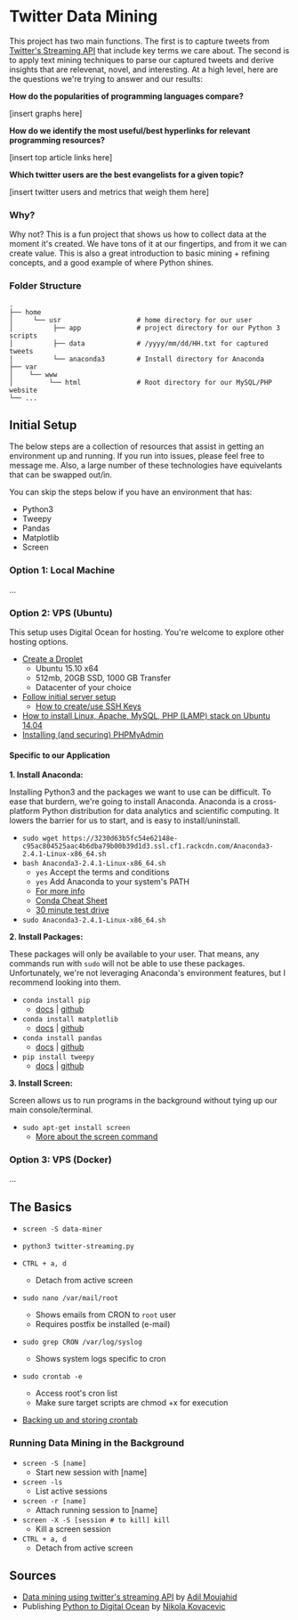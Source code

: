 # Twitter Data Mining

This project has two main functions. The first is to capture tweets from [Twitter's Streaming API](https://dev.twitter.com/streaming/overview) that include key terms we care about. The second is to apply text mining techniques to parse our captured tweets and derive insights that are relevenat, novel, and interesting. At a high level, here are the questions we're trying to answer and our results:

**How do the popularities of programming languages compare?**

[insert graphs here]

**How do we identify the most useful/best hyperlinks for relevant programming resources?**

[insert top article links here]

**Which twitter users are the best evangelists for a given topic?**

[insert twitter users and metrics that weigh them here]


### Why?

Why not? This is a fun project that shows us how to collect data at the moment it's created. We have tons of it at our fingertips, and from it we can create value. This is also a great introduction to basic mining + refining concepts, and a good example of where Python shines.


### Folder Structure

    .
    ├── home
    │     └── usr 					# home directory for our user
	│		   ├── app 				# project directory for our Python 3 scripts
	│		   ├── data 			# /yyyy/mm/dd/HH.txt for captured tweets
	│		   └── anaconda3		# Install directory for Anaconda
    ├── var
    │	 └── www
    │   	  └── html         		# Root directory for our MySQL/PHP website
    └── ...



## Initial Setup

The below steps are a collection of resources that assist in getting an environment up and running. If you run into issues, please feel free to message me. Also, a large number of these technologies have equivelants that can be swapped out/in.

You can skip the steps below if you have an environment that has:

- Python3
- Tweepy
- Pandas
- Matplotlib
- Screen


### Option 1: Local Machine

...


### Option 2: VPS (Ubuntu)

This setup uses Digital Ocean for hosting. You're welcome to explore other hosting options.

- [Create a Droplet](https://cloud.digitalocean.com/droplets/new)
	- Ubuntu 15.10 x64
	- 512mb, 20GB SSD, 1000 GB Transfer
	- Datacenter of your choice
- [Follow initial server setup](https://www.digitalocean.com/community/tutorials/initial-server-setup-with-ubuntu-14-04)
	- [How to create/use SSH Keys](https://www.digitalocean.com/community/tutorials/how-to-use-ssh-keys-with-putty-on-digitalocean-droplets-windows-users)
- [How to install Linux, Apache, MySQL, PHP (LAMP) stack on Ubuntu 14.04](https://www.digitalocean.com/community/tutorials/how-to-install-linux-apache-mysql-php-lamp-stack-on-ubuntu-14-04)
- [Installing (and securing) PHPMyAdmin](https://www.digitalocean.com/community/tutorials/how-to-install-and-secure-phpmyadmin-on-ubuntu-12-04)


#### Specific to our Application

**1. Install Anaconda:**

Installing Python3 and the packages we want to use can be difficult. To ease that burdern, we're going to install Anaconda. Anaconda is a cross-platform Python distribution for data analytics and scientific computing. It lowers the barrier for us to start, and is easy to install/uninstall.

- `sudo wget https://3230d63b5fc54e62148e-c95ac804525aac4b6dba79b00b39d1d3.ssl.cf1.rackcdn.com/Anaconda3-2.4.1-Linux-x86_64.sh`
- `bash Anaconda3-2.4.1-Linux-x86_64.sh`
	- `yes` Accept the terms and conditions
	- `yes` Add Anaconda to your system's PATH
	- [For more info](http://conda.pydata.org/docs/install/full.html)
	- [Conda Cheat Sheet](http://conda.pydata.org/docs/_downloads/conda-cheatsheet.pdf)
	- [30 minute test drive](http://conda.pydata.org/docs/test-drive.html)
- `sudo Anaconda3-2.4.1-Linux-x86_64.sh`

**2. Install Packages:**

These packages will only be available to your user. That means, any commands run with `sudo` will not be able to use these packages. Unfortunately, we're not leveraging Anaconda's environment features, but I recommend looking into them.

- `conda install pip`
	- [docs](https://pip.pypa.io/en/stable/) | [github](https://github.com/pypa/pip)
- `conda install matplotlib`
	- [docs](http://matplotlib.org/contents.html) | [github](https://github.com/matplotlib/matplotlib)
- `conda install pandas`
	- [docs](http://pandas.pydata.org/pandas-docs/stable/) | [github](https://github.com/pydata/pandas)
- `pip install tweepy`
	- [docs](http://tweepy.readthedocs.org/en/v3.5.0/getting_started.html) | [github](https://github.com/tweepy/tweepy)


**3. Install Screen:**

Screen allows us to run programs in the background without tying up our main console/terminal.

- `sudo apt-get install screen`
	- [More about the screen command](http://www.tecmint.com/screen-command-examples-to-manage-linux-terminals/)


### Option 3: VPS (Docker)

...


## The Basics

- `screen -S data-miner`
- `python3 twitter-streaming.py`
- `CTRL + a, d`
	- Detach from active screen

- `sudo nano /var/mail/root`
	- Shows emails from CRON to `root` user
	- Requires postfix be installed (e-mail)
- `sudo grep CRON /var/log/syslog`
	- Shows system logs specific to cron
- `sudo crontab -e`
	- Access root's cron list
	- Make sure target scripts are chmod +x for execution
- [Backing up and storing crontab](http://askubuntu.com/questions/216692/where-is-the-user-crontab-stored)


### Running Data Mining in the Background

- `screen -S [name]`
	- Start new session with [name]
- `screen -ls`
	- List active sessions
- `screen -r [name]`
	- Attach running session to [name]
- `screen -X -S [session # to kill] kill`
	- Kill a screen session
- `CTRL + a, d`
	- Detach from active screen

## Sources
- [Data mining using twitter's streaming API](http://adilmoujahid.com/posts/2014/07/twitter-analytics/) by [Adil Moujahid](https://twitter.com/AdilMouja)
- Publishing [Python to Digital Ocean](https://nikolak.com/deploying-python-code-to-vps/) by [Nikola Kovacevic](https://github.com/Nikola-K)